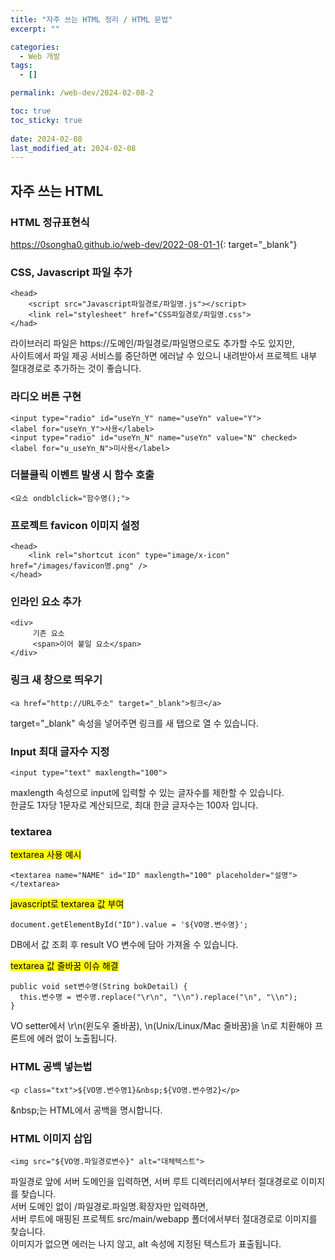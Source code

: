 ```yaml
---
title: "자주 쓰는 HTML 정리 / HTML 문법"
excerpt: ""

categories:
  - Web 개발
tags:
  - []

permalink: /web-dev/2024-02-08-2

toc: true
toc_sticky: true
 
date: 2024-02-08
last_modified_at: 2024-02-08
---
```


## 자주 쓰는 HTML

### HTML 정규표현식
<https://0songha0.github.io/web-dev/2022-08-01-1>{: target="_blank"}

### CSS, Javascript 파일 추가
```
<head>
    <script src="Javascript파일경로/파일명.js"></script>
    <link rel="stylesheet" href="CSS파일경로/파일명.css">
</had>
```
라이브러리 파일은 https://도메인/파일경로/파일명으로도 추가할 수도 있지만,  
사이트에서 파일 제공 서비스를 중단하면 에러날 수 있으니 내려받아서 프로젝트 내부 절대경로로 추가하는 것이 좋습니다.

### 라디오 버튼 구현
```
<input type="radio" id="useYn_Y" name="useYn" value="Y">
<label for="useYn_Y">사용</label>
<input type="radio" id="useYn_N" name="useYn" value="N" checked>
<label for="u_useYn_N">미사용</label>
```

### 더블클릭 이벤트 발생 시 함수 호출
```
<요소 ondblclick="함수명();">
```

### 프로젝트 favicon 이미지 설정
```
<head>
	<link rel="shortcut icon" type="image/x-icon" href="/images/favicon명.png" />
</head>
```

### 인라인 요소 추가
```
<div>
     기존 요소
     <span>이어 붙일 요소</span>
</div>
```

### 링크 새 창으로 띄우기
```
<a href="http://URL주소" target="_blank">링크</a>
```
target="_blank" 속성을 넣어주면 링크를 새 탭으로 열 수 있습니다.

### Input 최대 글자수 지정
```
<input type="text" maxlength="100">
```
maxlength 속성으로 input에 입력할 수 있는 글자수를 제한할 수 있습니다.  
한글도 1자당 1문자로 계산되므로, 최대 한글 글자수는 100자 입니다.

### textarea

<mark>textarea 사용 예시</mark>
```
<textarea name="NAME" id="ID" maxlength="100" placeholder="설명"></textarea>
```

<mark>javascript로 textarea 값 부여</mark>
```
document.getElementById("ID").value = '${VO명.변수명}';
```
DB에서 값 조회 후 result VO 변수에 담아 가져올 수 있습니다.

<mark>textarea 값 줄바꿈 이슈 해결</mark>
```
public void set변수명(String bokDetail) {
  this.변수명 = 변수명.replace("\r\n", "\\n").replace("\n", "\\n");
}
```
VO setter에서 \r\n(윈도우 줄바꿈), \n(Unix/Linux/Mac 줄바꿈)을 \\n로 치환해야 프론트에 에러 없이 노출됩니다.

### HTML 공백 넣는법
```
<p class="txt">${VO명.변수명1}&nbsp;${VO명.변수명2}</p>
```
\&nbsp;는 HTML에서 공백을 명시합니다.

### HTML 이미지 삽입
```
<img src="${VO명.파일경로변수}" alt="대체텍스트">
```
파일경로 앞에 서버 도메인을 입력하면, 서버 루트 디렉터리에서부터 절대경로로 이미지를 찾습니다.  
서버 도메인 없이 /파일경로.파일명.확장자만 입력하면,  
서버 루트에 매핑된 프로젝트 src/main/webapp 폴더에서부터 절대경로로 이미지를 찾습니다.  
이미지가 없으면 에러는 나지 않고, alt 속성에 지정된 텍스트가 표출됩니다.